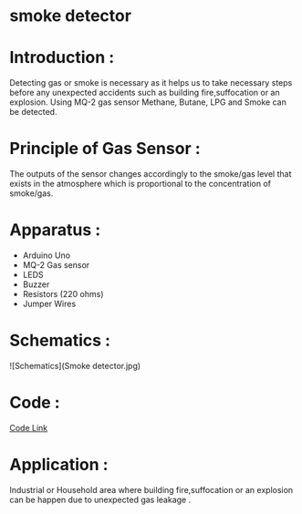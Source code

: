 # smoke detector
# Introduction :
Detecting gas or smoke is necessary as it helps us to take necessary steps before any unexpected accidents such as building fire,suffocation or an explosion. Using MQ-2 gas sensor Methane, Butane, LPG and Smoke can be detected.
# Principle of Gas Sensor : 
The outputs of the sensor changes accordingly to the smoke/gas level that exists in the atmosphere which is proportional to the concentration of smoke/gas. 
# Apparatus : 
* Arduino Uno
* MQ-2 Gas sensor
* LEDS
* Buzzer 
* Resistors (220 ohms)
* Jumper Wires
# Schematics : 
![Schematics](Smoke detector.jpg)
# Code : 
[Code Link](Smoke_detector.ino)
# Application : 
Industrial or Household area where building fire,suffocation or an explosion can be happen due to unexpected gas leakage .